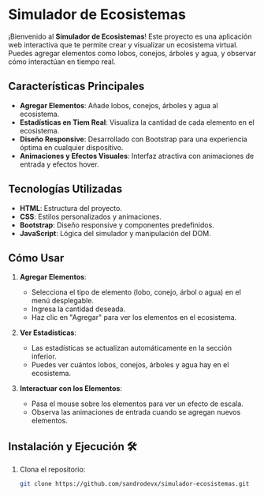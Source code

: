 # Simulador de Ecosistemas 

¡Bienvenido al **Simulador de Ecosistemas**! Este proyecto es una aplicación web interactiva que te permite crear y visualizar un ecosistema virtual. Puedes agregar elementos como lobos, conejos, árboles y agua, y observar cómo interactúan en tiempo real.

## Características Principales 

- **Agregar Elementos**: Añade lobos, conejos, árboles y agua al ecosistema.
- **Estadísticas en Tiem Real**: Visualiza la cantidad de cada elemento en el ecosistema.
- **Diseño Responsive**: Desarrollado con Bootstrap para una experiencia óptima en cualquier dispositivo.
- **Animaciones y Efectos Visuales**: Interfaz atractiva con animaciones de entrada y efectos hover.

## Tecnologías Utilizadas 

- **HTML**: Estructura del proyecto.
- **CSS**: Estilos personalizados y animaciones.
- **Bootstrap**: Diseño responsive y componentes predefinidos.
- **JavaScript**: Lógica del simulador y manipulación del DOM.

## Cómo Usar 

1. **Agregar Elementos**:

   - Selecciona el tipo de elemento (lobo, conejo, árbol o agua) en el menú desplegable.
   - Ingresa la cantidad deseada.
   - Haz clic en "Agregar" para ver los elementos en el ecosistema.

2. **Ver Estadísticas**:

   - Las estadísticas se actualizan automáticamente en la sección inferior.
   - Puedes ver cuántos lobos, conejos, árboles y agua hay en el ecosistema.

3. **Interactuar con los Elementos**:
   - Pasa el mouse sobre los elementos para ver un efecto de escala.
   - Observa las animaciones de entrada cuando se agregan nuevos elementos.

## Instalación y Ejecución 🛠️

1. Clona el repositorio:
   ```bash
   git clone https://github.com/sandrodevx/simulador-ecosistemas.git
   ```
